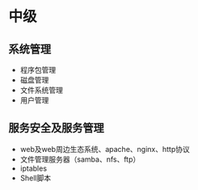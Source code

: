 #  中级
## 系统管理
- 程序包管理
- 磁盘管理
- 文件系统管理
- 用户管理
## 服务安全及服务管理
- web及web周边生态系统、apache、nginx、http协议
- 文件管理服务器（samba、nfs、ftp）
- iptables
- Shell脚本
